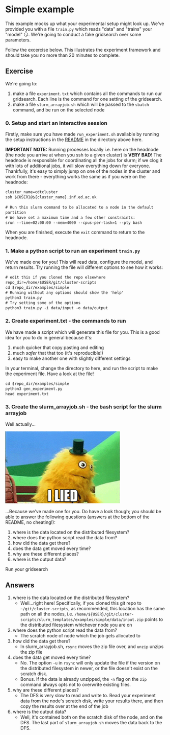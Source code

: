 # Simple example

This example mocks up what your experimental setup might look up. We've
provided you with a file `train.py` which reads "data" and "trains" your
"model" :smirk:. We're going to conduct a fake gridsearch over some parameters.

Follow the excercise below. This illustrates the experiment framework and
should take you no more than 20 minutes to complete.


## Exercise
We're going to:
1. make a file `experiment.txt` which contains all the commands to run our
gridsearch. Each line is the command for one setting of the gridsearch.
1. make a file `slurm_arrayjob.sh` which will be passed to the `sbatch`
command, and be run on the selected node

### 0. Setup and start an interactive session
Firstly, make sure you have made `run_experiment.sh` available by running the
setup instructions in the [README](../README.sh) in the directory above here.

**IMPORTANT NOTE:** Running processes locally i.e. here on the headnode (the
node you arrive at when you ssh to a given cluster) is **VERY BAD**! The
headnode is responsible for coordinating all the jobs for slurm; if we clog
it with lots of additional jobs, it will slow everything down for everyone.
Thankfully, it's easy to simply jump on one of the nodes in the cluster and
work from there - everything works the same as if you were on the headnode:
```
cluster_name=cdtcluster
ssh ${USER}@${cluster_name}.inf.ed.ac.uk

# Run this slurm command to be allocated to a node in the default partition
# We have set a maximum time and a few other constraints:
srun --time=02:00:00 --mem=4000 --cpus-per-task=1 --pty bash
```

When you are finished, execute the `exit` command to return to the headnode.

### 1. Make a python script to run an experiment `train.py`
We've made one for you! This will read data, configure the model, and return
results. Try running the file will different options to see how it works:
```
# edit this if you cloned the repo elsewhere
repo_dir=/home/$USER/git/cluster-scripts  
cd $repo_dir/examples/simple
# Running without any options should show the 'help'
python3 train.py
# Try setting some of the options
python3 train.py -i data/input -o data/output
```

### 2. Create experiment.txt - the commands to run
We have made a script which will generate this file for you. This is a good
idea for you to do in general because it's:
1. much quicker that copy pasting and editing
1. much *safer* that that too (it's reproducible!)
1. easy to make another one with slightly different settings

In your terminal, change the directory to here, and run the script to make
the experiment file. Have a look at the file!
```
cd $repo_dir/examples/simple
python3 gen_experiment.py
head experiment.txt
```

### 3. Create the slurm_arrayjob.sh - the bash script for the slurm arrayjob
Well actually...

![I LIED](data/input/spurious_data.gif)

...Because we've made one for you. Do have a look though; you should be able to
answer the following questions (answers at the bottom of the README, no
cheating!):
1. where is the data located on the distributed filesystem?
1. where does the python script read the data from?
1. how did the data get there?
1. does the data get moved every time?
1. why are these different places?
1. where is the output data?


Run your gridsearch



## Answers

1. where is the data located on the distributed filesystem?
    * Well...right here! Specifically, if you cloned this git repo to
    `~/git/cluster-scripts`, as recommended, this location has the same path
    on all the nodes, i.e.
    `/home/${USER}/git/cluster-scripts/slurm_templates/examples/simple/data/input.zip`
    points to the distributed filesystem whichever node you are on
1. where does the python script read the data from?
    * The scratch node of node which the job gets allocated to
1. how did the data get there?
    * In slurm_arrayjob.sh, `rsync` moves the zip file over, and `unzip`
    unzips the zip file
1. does the data get moved every time?
    * No. The option `-u` in `rsync` will only update the file if the version
    on the distributed filesystem in newer, or the file doesn't exist on the
    scratch disk.
    * Bonus. If the data is already unzipped, the `-n` flag on the `zip`
    command always opts not to overwrite existing files.
1. why are these different places?
    * The DFS is very slow to read and write to. Read your experiment data
    from the node's scratch disk, write your results there, and then copy the
    results over at the end of the job
1. where is the output data?
    * Well, it's contained both on the scratch disk of the node, and on the
    DFS. The last part of `slurm_arrayjob.sh` moves the data back to the DFS.